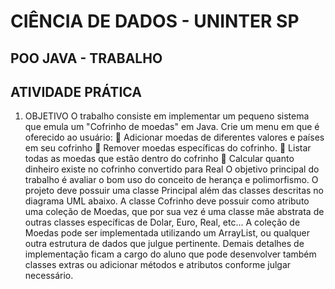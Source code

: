 # CIÊNCIA DE DADOS - UNINTER SP
## POO JAVA - TRABALHO 
## ATIVIDADE PRÁTICA
1. OBJETIVO
O trabalho consiste em implementar um pequeno sistema que emula um "Cofrinho
de moedas" em Java. Crie um menu em que é oferecido ao usuário:
 Adicionar moedas de diferentes valores e países em seu cofrinho
 Remover moedas específicas do cofrinho.
 Listar todas as moedas que estão dentro do cofrinho
 Calcular quanto dinheiro existe no cofrinho convertido para Real
O objetivo principal do trabalho é avaliar o bom uso do conceito de herança e
polimorfismo. O projeto deve possuir uma classe Principal além das classes descritas no
diagrama UML abaixo.
A classe Cofrinho deve possuir como atributo uma coleção de Moedas, que por sua
vez é uma classe mãe abstrata de outras classes específicas de Dolar, Euro, Real, etc... A
coleção de Moedas pode ser implementada utilizando um ArrayList, ou qualquer outra
estrutura de dados que julgue pertinente.
Demais detalhes de implementação ficam a cargo do aluno que pode desenvolver
também classes extras ou adicionar métodos e atributos conforme julgar necessário.

